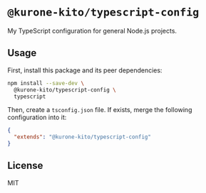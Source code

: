 # `@kurone-kito/typescript-config`

My TypeScript configuration for general Node.js projects.

## Usage

First, install this package and its peer dependencies:

```sh
npm install --save-dev \
  @kurone-kito/typescript-config \
  typescript
```

Then, create a `tsconfig.json` file.
If exists, merge the following configuration into it:

```json
{
  "extends": "@kurone-kito/typescript-config"
}
```

## License

MIT
